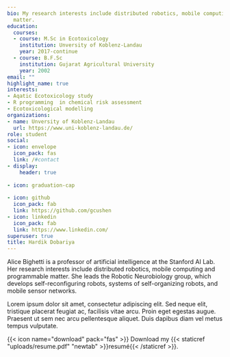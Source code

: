 ```yaml
---
bio: My research interests include distributed robotics, mobile computing and programmable
  matter.
education:
  courses:
  - course: M.Sc in Ecotoxicology
    institution: Unversity of Koblenz-Landau
    year: 2017-continue
  - course: B.F.Sc
    institution: Gujarat Agricultural University
    year: 2002
email: ""
highlight_name: true
interests:
- Aqatic Ecotoxicology study 
- R programming  in chemical risk assessment
- Ecotoxicological modelling
organizations:
- name: Unversity of Koblenz-Landau
  url: https://www.uni-koblenz-landau.de/
role: student
social:
- icon: envelope
  icon_pack: fas
  link: /#contact
- display:
    header: true
  
- icon: graduation-cap
  
- icon: github
  icon_pack: fab
  link: https://github.com/gcushen
- icon: linkedin
  icon_pack: fab
  link: https://www.linkedin.com/
superuser: true
title: Hardik Dobariya 
---
```


Alice Bighetti is a professor of artificial intelligence at the Stanford AI Lab. Her research interests include distributed robotics, mobile computing and programmable matter. She leads the Robotic Neurobiology group, which develops self-reconfiguring robots, systems of self-organizing robots, and mobile sensor networks.

Lorem ipsum dolor sit amet, consectetur adipiscing elit. Sed neque elit, tristique placerat feugiat ac, facilisis vitae arcu. Proin eget egestas augue. Praesent ut sem nec arcu pellentesque aliquet. Duis dapibus diam vel metus tempus vulputate.

{{< icon name="download" pack="fas" >}} Download my {{< staticref "uploads/resume.pdf" "newtab" >}}resumé{{< /staticref >}}.
